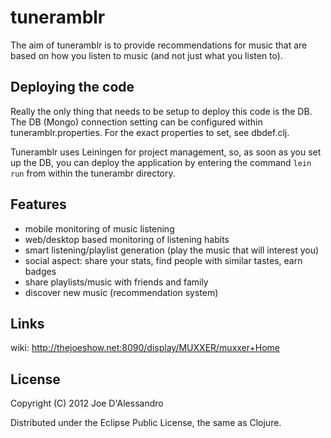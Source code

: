 # tuneramblr

The aim of tuneramblr is to provide recommendations for music that are based on how you listen to music (and not just what you listen to).

## Deploying the code
Really the only thing that needs to be setup to deploy this code is the DB.  The DB (Mongo) connection setting can be configured within tuneramblr.properties.  For the exact properties to set, see dbdef.clj.

Tuneramblr uses Leiningen for project management, so, as soon as you set up the DB, you can deploy the application by entering the command `lein run` from within the tunerambr directory.

## Features
* mobile monitoring of music listening
* web/desktop based monitoring of listening habits
* smart listening/playlist generation (play the music that will interest you)
* social aspect: share your stats, find people with similar tastes, earn badges
* share playlists/music with friends and family
* discover new music (recommendation system)

## Links
wiki: http://thejoeshow.net:8090/display/MUXXER/muxxer+Home

## License

Copyright (C) 2012 Joe D'Alessandro

Distributed under the Eclipse Public License, the same as Clojure.

